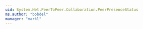 ```yaml
---
uid: System.Net.PeerToPeer.Collaboration.PeerPresenceStatus
ms.author: "bobdel"
manager: "markl"
---
```

